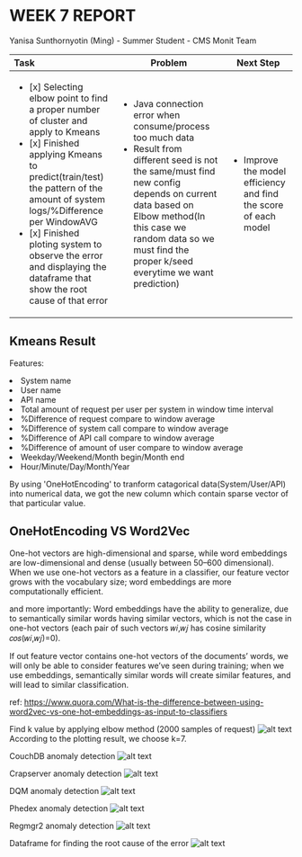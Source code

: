 WEEK 7 REPORT
==============
Yanisa Sunthornyotin (Ming) - Summer Student - CMS Monit Team

|        Task        |  Problem  | Next Step  | 
|:--------|------------| ------------|
| <ul><li>[x] Selecting elbow point to find a proper number of cluster and apply to Kmeans</li><li>[x] Finished applying Kmeans to predict(train/test) the pattern of the amount of system logs/%Difference per WindowAVG</li><li>[x] Finished ploting system to observe the error and displaying the dataframe that show the root cause of that error</li></ul>| <ul><li>Java connection error when consume/process too much data</li><li>Result from different seed is not the same/must find new config depends on current data based on Elbow method(In this case we random data so we must find the proper k/seed everytime we want prediction)</li></ul> | <ul><li>Improve the model efficiency and find the score of each model</li><ul> |
 
 
Kmeans Result
------------------
Features:
<li>System name</li>
<li>User name</li>
<li>API name</li>
<li>Total amount of request per user per system in window time interval</li>
<li>%Difference of request compare to window average</li>
<li>%Difference of system call compare to window average</li>
<li>%Difference of API call compare to window average</li>
<li>%Difference of amount of user compare to window average</li>
<li>Weekday/Weekend/Month begin/Month end</li>
<li>Hour/Minute/Day/Month/Year</li>

By using 'OneHotEncoding' to tranform catagorical data(System/User/API) into numerical data, we got the new column which contain sparse vector of that particular value.
 
OneHotEncoding VS Word2Vec
------------------
One-hot vectors are high-dimensional and sparse, while word embeddings are low-dimensional and dense (usually between 50–600 dimensional). When we use one-hot vectors as a feature in a classifier, our feature vector grows with the vocabulary size; word embeddings are more computationally efficient.

and more importantly:
Word embeddings have the ability to generalize, due to semantically similar words having similar vectors, which is not the case in one-hot vectors (each pair of such vectors 𝑤𝑖,𝑤𝑗 has cosine similarity 𝑐𝑜𝑠(𝑤𝑖,𝑤𝑗)=0).

If out feature vector contains one-hot vectors of the documents’ words, we will only be able to consider features we’ve seen during training; when we use embeddings, semantically similar words will create similar features, and will lead to similar classification.

ref: https://www.quora.com/What-is-the-difference-between-using-word2vec-vs-one-hot-embeddings-as-input-to-classifiers


Find k value by applying elbow method (2000 samples of request)
![alt text](https://github.com/operationalintelligence/EmailAlertingSystem/blob/master/screenshots/2000samples_noScaler.png)
According to the plotting result, we choose k=7.

CouchDB anomaly detection
![alt text](https://github.com/operationalintelligence/EmailAlertingSystem/blob/master/screenshots/couchdb_k7.png)


Crapserver anomaly detection
![alt text](https://github.com/operationalintelligence/EmailAlertingSystem/blob/master/screenshots/crabserver_k7.png)


DQM anomaly detection
![alt text](https://github.com/operationalintelligence/EmailAlertingSystem/blob/master/screenshots/dqm_k7.png)


Phedex anomaly detection
![alt text](https://github.com/operationalintelligence/EmailAlertingSystem/blob/master/screenshots/phedex_k7.png)


Regmgr2 anomaly detection
![alt text](https://github.com/operationalintelligence/EmailAlertingSystem/blob/master/screenshots/reqmgr2_k7.png)


Dataframe for finding the root cause of the error
![alt text](https://github.com/operationalintelligence/EmailAlertingSystem/blob/master/screenshots/rootcause_df.png)

